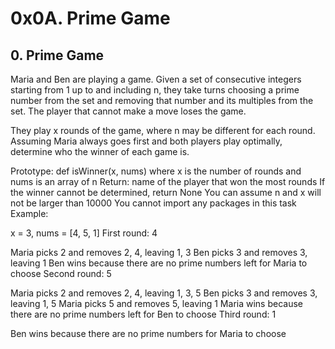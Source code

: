 # 0x0A. Prime Game

## 0. Prime Game
Maria and Ben are playing a game. Given a set of consecutive integers starting
from 1 up to and including n, they take turns choosing a prime number from the
set and removing that number and its multiples from the set. The player that
cannot make a move loses the game.

They play x rounds of the game, where n may be different for each round.
Assuming Maria always goes first and both players play optimally, determine who
the winner of each game is.

Prototype: def isWinner(x, nums)
where x is the number of rounds and nums is an array of n
Return: name of the player that won the most rounds
If the winner cannot be determined, return None
You can assume n and x will not be larger than 10000
You cannot import any packages in this task
Example:

x = 3, nums = [4, 5, 1]
First round: 4

Maria picks 2 and removes 2, 4, leaving 1, 3
Ben picks 3 and removes 3, leaving 1
Ben wins because there are no prime numbers left for Maria to choose
Second round: 5

Maria picks 2 and removes 2, 4, leaving 1, 3, 5
Ben picks 3 and removes 3, leaving 1, 5
Maria picks 5 and removes 5, leaving 1
Maria wins because there are no prime numbers left for Ben to choose
Third round: 1

Ben wins because there are no prime numbers for Maria to choose
